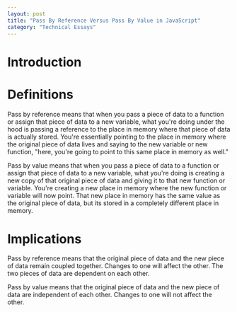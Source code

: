 ```yaml
---
layout: post
title: "Pass By Reference Versus Pass By Value in JavaScript"
category: "Technical Essays"
---
```


# Introduction

# Definitions
Pass by reference means that when you pass a piece of data to a function or assign that piece of data to a new variable, what you're doing under the hood is passing a reference to the place in memory where that piece of data is actually stored. You're essentially pointing to the place in memory where the original piece of data lives and saying to the new variable or new function, "here, you're going to point to this same place in memory as well."

Pass by value means that when you pass a piece of data to a function or assign that piece of data to a new variable, what you're doing is creating a new copy of that original piece of data and giving it to that new function or variable. You're creating a new place in memory where the new function or variable will now point. That new place in memory has the same value as the original piece of data, but its stored in a completely different place in memory. 

# Implications
Pass by reference means that the original piece of data and the new piece of data remain coupled together. Changes to one will affect the other. The two pieces of data are dependent on each other.

Pass by value means that the original piece of data and the new piece of data are independent of each other. Changes to one will not affect the other. 